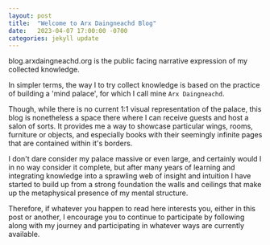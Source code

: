 ```yaml
---
layout: post
title:  "Welcome to Arx Daingneachd Blog"
date:   2023-04-07 17:00:00 -0700
categories: jekyll update
---
```

blog.arxdaingneachd.org is the public facing narrative expression of my collected knowledge.

In simpler terms, the way I to try collect knowledge is based on the practice of building a 'mind palace', for which I call
mine `Arx Daingneachd`.

Though, while there is no current 1:1 visual representation of the palace, this blog is nonetheless
a space there where I can receive guests and host a salon of sorts. It provides me a way to showcase particular wings, rooms,
furniture or objects, and especially books with their seemingly infinite pages that are contained within it's borders.

I don't dare consider my palace massive or even large, and certainly would I in no way consider it complete, but after
many years of learning and integrating knowledge into a sprawling web of insight and intuition I have started to build
up from a strong foundation the walls and ceilings that make up the metaphysical presence of my mental structure.

Therefore, if whatever you happen to read here interests you, either in this post or another, I encourage you to continue to
participate by following along with my journey and participating in whatever ways are currently available.
